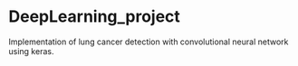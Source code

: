 # DeepLearning_project
Implementation of lung cancer detection with convolutional neural network using keras.
